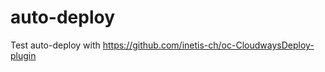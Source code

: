 auto-deploy
===========

Test auto-deploy with https://github.com/inetis-ch/oc-CloudwaysDeploy-plugin

